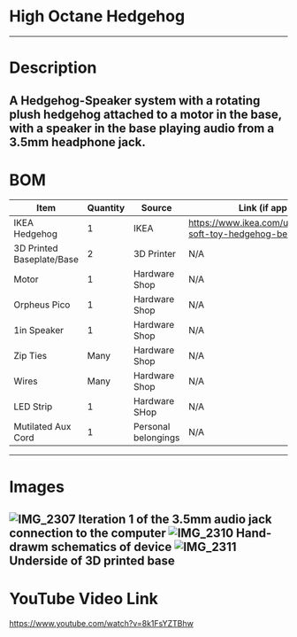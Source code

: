 # High Octane Hedgehog
---
# Description
A Hedgehog-Speaker system with a rotating plush hedgehog attached to a motor in the base, with a speaker in the base playing audio from a 3.5mm headphone jack.
---
# BOM
| Item | Quantity | Source | Link (if applicable) |
| --- | --- | --- | --- |
| IKEA Hedgehog | 1 | IKEA | https://www.ikea.com/us/en/p/skogsduva-soft-toy-hedgehog-beige-20576906/ |
| 3D Printed Baseplate/Base | 2 | 3D Printer | N/A |
| Motor | 1 | Hardware Shop | N/A |
| Orpheus Pico | 1 | Hardware Shop | N/A |
| 1in Speaker | 1 | Hardware Shop | N/A |
| Zip Ties | Many | Hardware Shop | N/A |
| Wires | Many | Hardware Shop | N/A |
| LED Strip | 1 | Hardware SHop | N/A |
| Mutilated Aux Cord | 1 | Personal belongings | N/A |
---
# Images
![IMG_2307](https://github.com/user-attachments/assets/db1c896c-0512-4b40-b063-e99253592b77)
Iteration 1 of the 3.5mm audio jack connection to the computer
![IMG_2310](https://github.com/user-attachments/assets/bda83f0c-9c6e-45c0-be04-aec7031c1fca)
Hand-drawm schematics of device
![IMG_2311](https://github.com/user-attachments/assets/b744102b-f07e-40aa-878f-7b19af3ecff5)
Underside of 3D printed base
---
# YouTube Video Link
https://www.youtube.com/watch?v=8k1FsYZTBhw
